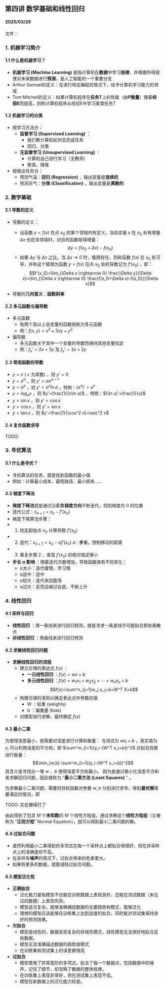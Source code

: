 ## 第四讲 数学基础和线性回归
#### 2025/03/29

文件：

### 1. 机器学习简介

#### 1.1 什么是机器学习？

- **机器学习 (Machine Learning)** 是指计算机在**数据**中学习**规律**，并根据所得规律对未来数据进行**预测**，是人工智能的一个重要分支
- Arthur Samuel的定义：在进行特定编程的情况下，给予计算机学习能力的领域
- Tom Mitchell的定义：如果计算机程序在**任务T**上的性能（由**P衡量**）随着**经验E**而提高，则称计算机程序从经验E中学习某类任务T 

#### 1.2 机器学习的分类

- 按学习方法分：
  - **监督学习 (Supervised Learning)** ：
    - 我们教计算机如何去完成任务
    - 回归、分类
  - **无监督学习 (Unsupervised Learning)** ：
    - 计算机自己进行学习（无教师）
    - 聚类、降维
- 按输出任务分：
  - 预测气温：**回归 (Regression)** ，输出变量是**连续的**
  - 预测天气：**分类 (Classification)** ，输出变量是**离散的**

### 2. 数学基础

#### 2.1 导数的定义

- 导数的定义：
  - 设函数 $y=f(x)$ 在点 $x_0$ 的某个领域内有定义，当自变量 $x$ 在 $x_0$ 处有增量 $\Delta x$ 也在该领域时，对应的函数取得增量：$$\Delta y=f(x_0+\Delta x)-f(x_0)$$
  - 如果 $\Delta y$ 与 $\Delta x$ 之比，当 $\Delta x \rightarrow 0$ 时，极限存在，则称函数 $f(x)$ 在 $x_0$ 处可导，并称这个极限为函数 $y=f(x)$ 在点 $x_0$ 处的导数记为 $f'(x_0)$ ，即：
  $$f'(x_0)=\lim_{\Delta x \rightarrow 0} \frac{\Delta y}{\Delta x}=\lim_{\Delta x \rightarrow 0} \frac{f(x_0+\Delta x)-f(x_0)}{\Delta x}$$

- 导数的**几何意义**：**函数斜率**

#### 2.2 多元函数与偏导数

- 多元函数
  - 有两个及以上自变量的函数统称为多元函数
  - 例：$f(x,y)=x^2+3xy+y^2$
- 偏导数
  - 多元函数关于其中一个变量的导数而保持其他变量恒定
  - 例：$f_x'=2x+3y$ 及 $f_y'=3x+2y$

#### 2.3 常用函数的导数

- $y=c$ ( $c$ 为常数) ，则 $y'=0$
- $y=x^\alpha$ ，则 $y'=\alpha x^{\alpha-1}$
- $y=\alpha ^x$ ，则 $y'=\alpha^x \ln \alpha$ ，特例：$(e^x)'=e^x$
- $y=\log_{a}x$ ，则 $y'=\frac{1}{x\ln a}$ ，特例：$(\ln x)'=\frac{1}{x}$
- $y=\sin x$ ，则 $y'=\cos x$
- $y=\cos x$ ，则 $y'=\sin x$
- $y=\tan x$ ，则 $y'=\frac{1}{\cos^2 x}=\sec^2 x$

#### 2.4 复合函数求导



TODO:


### 3. 寻优算法

#### 3.1 什么是寻优？
- 寻优算法的任务，就是找到函数的最小值
- 例如：计算最小成本、最短路径、最小损失……

#### 3.2 梯度下降法

- **梯度下降法**就是通过沿着**负梯度方向**不断迭代，找到梯度为 $0$ 的位置
- 迭代公式：$x_{n+1}=x_n-f'(x_n)$
- 梯度下降算法步骤：
- 1. 给定起始点 $x_0$ 计算导数 $f'(x_0)$
- 2. 迭代：$x_{n+1}=x_n-\alpha f'(x_n)$
	$\alpha$ : **步长**，控制移动的距离
- 3. 重复步骤 2 ，直至 $f'(x_n)$ 的绝对值足够小
- **步长 α 影响** ：随着迭代次数增加，导致函数值有不同变化：
  - α太小：迭代缓慢，学习慢
  - α适中：适中
  - α较大：迭代来回震荡
  - α过大：反而会越过谷底，不断上升


### 4. 线性回归

#### 4.1 采样与回归

- **线性回归** ：用一条线来进行回归预测，就是寻求一条直线尽可能拟合那些离散点
- **非线性回归** ：用曲线来进行回归预测

#### 4.2 求解线性回归问题

- **求解线性回归的流程**
  - 建立合理的表达式 $f(x)$ ：
    - **一元线性回归** ：$f(x)=wx+b$
    - **多元线性回归** ：$f(x)=w_1 x_1+w_2 x_2+\cdots+w_n x_n+b$
	$$f(x)=\sum^n_{j=1}w_j x_j+b=W^T X+b$$
  - 构建合理的准则以确定表达式中参数的值
    - W ：权重 (weights)
    - b ：偏置量 (bias)
  - 对模型进行求解，最终确定 $f(x)$

#### 4.3 最小二乘

为使得误差最小，就需要对误差进行计算和衡量：
与测试为 $wx_i+b$ ，真实值为 $y_i$
可以利用误差的平方和，即 $\sum^m_{i=1}(y_i-(W^T x_i+b))^2$ 对拟合效果进行衡量：
$$\min_{w,b} \sum^m_{i=1}(y_i-(W^T x_i+b))^2$$
其含义是寻找出一堆 $w$ 、$b$ 使得误差平方和最小。
因为是通过极小化误差平方和来求解回归问题，因此被称为 “**最小二乘方法 (Least Squares)** ” 。

为求解最小二乘问题，需要将目标函数对参数 $w,b$ 分别进行求导，得到**最优解**需要满足的情况，即

TODO: 实在懒得打了

由此得到了包含 $M$ 个**未知数**的 $M$ 个线性方程组，通过求解这个**线性方程组**（又被称为 “**正则方程**” $\text{Normal Equation}$），就可以得到最小二乘问题的解。

#### 4.4 过拟合问题

- 虽然利用最小二乘得到的多项式在每一个采样点上都拟合得很好，但在非采样点上的准确度却不高。
- 在采样有**噪声**的情况下，过拟合带来的危害更大。
- 如果有更多的数据，就能减轻过拟合问题。

#### 4.5 模型泛化性

- **正确拟合**
  - 泛化能力是指模型不仅能在训练数据上表现良好，还能在测试数据（未见过的数据）上表现优异。
  - 模型适当复杂，能够准确捕捉数据的主要趋势和模式，能够泛化
  - 理想的模型应该能够在训练集上达到适度的拟合，同时能对测试集保持良好的预测效果。
- **欠拟合**
  - 模型是线性的，数据呈现复杂的非线性模式，线性模型无法很好地拟合这些数据。
  - 模型无法准确描述数据的趋势或模式
  - 在训练集和测试集上的误差都很高
- **过拟合**
  - 模型使用了非常高阶的多项式，拟合了每一个数据点，包括数据中的噪声，记住了细节，却忽略了数据的整体规律。
  - 在训练集上表现非常好，但在测试集上表现不佳。
  - 模型在新数据上的泛化能力较差。